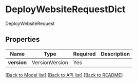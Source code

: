 # DeployWebsiteRequestDict

DeployWebsiteRequest

## Properties
| Name | Type | Required | Description |
| ------------ | ------------- | ------------- | ------------- |
**version** | VersionVersion | Yes |  |


[[Back to Model list]](../../README.md#documentation-for-models) [[Back to API list]](../../README.md#documentation-for-api-endpoints) [[Back to README]](../../README.md)
